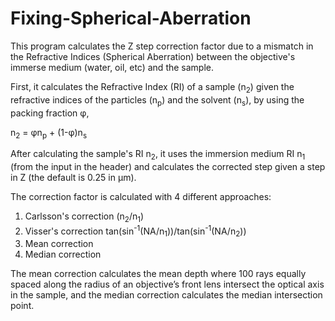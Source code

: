 # Fixing-Spherical-Aberration
This program calculates the Z step correction factor due to a mismatch in the Refractive Indices (Spherical Aberration) between the objective's immerse medium (water, oil, etc) and the sample.

First, it calculates the Refractive Index (RI) of a sample (n<sub>2</sub>) given the refractive indices of the particles (n<sub>p</sub>) and the solvent (n<sub>s</sub>), by using the packing fraction &phi;,

n<sub>2</sub> = &phi;n<sub>p</sub> + (1-&phi;)n<sub>s</sub>

After calculating the sample's RI n<sub>2</sub>, it uses the immersion medium RI n<sub>1</sub> (from the input in the header) and calculates the corrected step given a step in Z (the default is 0.25 in &mu;m).

The correction factor is calculated with 4 different approaches:

   1) Carlsson's correction
     (n<sub>2</sub>/n<sub>1</sub>)
   2) Visser's correction
     tan(sin<sup>-1</sup>(NA/n<sub>1</sub>))/tan(sin<sup>-1</sup>(NA/n<sub>2</sub>))
   3) Mean correction
   4) Median correction

The mean correction calculates the mean depth where 100 rays equally spaced along the radius of an objective’s front lens intersect the optical axis in the sample, and the median correction calculates the median intersection point.
